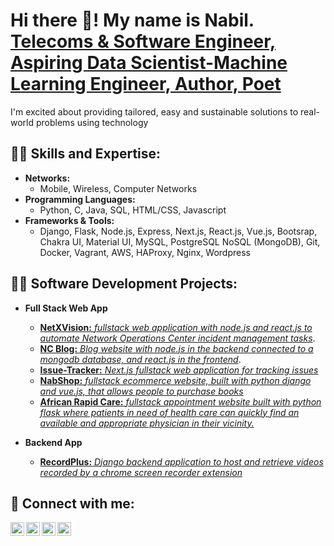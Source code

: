 <h1>Hi there 👋! My name is Nabil.<br/><a href="https://github.com/nabil2i">Telecoms & Software Engineer, Aspiring Data Scientist-Machine Learning Engineer, Author, Poet</a></h1>

I'm excited about providing tailored, easy and sustainable solutions to real-world problems using technology

<!-- <a href="https://www.youtube.com/c/thenabverse">Content Creator</a> -->

<h2>👨‍💻 Skills and Expertise:</h2>

- <b>Networks: </b>
  - Mobile, Wireless, Computer Networks
- <b>Programming Languages: </b>
  - Python, C, Java, SQL, HTML/CSS, Javascript
- <b>Frameworks & Tools: </b>
  - Django, Flask, Node.js, Express, Next.js, React.js, Vue.js, Bootsrap, Chakra UI, Material UI, MySQL, PostgreSQL NoSQL (MongoDB), Git, Docker, Vagrant, AWS, HAProxy, Nginx, Wordpress

<h2>👨‍💻 Software Development Projects:</h2>

- <b>Full Stack Web App</b>
  - [<b>NetXVision:</b> <i>fullstack web application with node.js and react.js to automate Network Operations Center incident management tasks</i>](https://github.com/nabil2i/netxvision). 
  - [<b>NC Blog:</b> <i>Blog website with node.js in the backend connected to a mongodb database, and react.js in the frontend</i>](https://github.com/nabil2i/ncblog). 
  - [<b>Issue-Tracker:</b> <i>Next.js fullstack web application for tracking issues</i>](https://github.com/nabil2i/issue-tracker)
  - [<b>NabShop:</b> <i>fullstack ecommerce website, built with python django and vue.js, that allows people to purchase books </i>](https://github.com/nabil2i/nabshop)
  - [<b>African Rapid Care:</b> <i>fullstack appointment website built with python flask where patients in need of health care can quickly find an available and appropriate physician in their vicinity.</I>](https://nabil2i.github.io/arc-page)

- <b>Backend App</b>
    - [<b>RecordPlus:</b> <i>Django backend application to host and retrieve videos recorded by a chrome screen recorder extension</i>](https://github.com/nabil2i/record-plus)
  
<h2> 🤳 Connect with me:</h2>

[<img align="left" alt="JoshMadakor | YouTube" width="22px" src="https://cdn.jsdelivr.net/npm/simple-icons@v3/icons/youtube.svg" />][youtube]
[<img align="left" alt="JoshMadakor | Twitter" width="22px" src="https://cdn.jsdelivr.net/npm/simple-icons@v3/icons/twitter.svg" />][twitter]
[<img align="left" alt="JoshMadakor | LinkedIn" width="22px" src="https://cdn.jsdelivr.net/npm/simple-icons@v3/icons/linkedin.svg" />][linkedin]
[<img align="left" alt="JoshMadakor | Instagram" width="22px" src="https://cdn.jsdelivr.net/npm/simple-icons@v3/icons/instagram.svg" />][instagram]

[twitter]: https://twitter.com/nabisakaisensei
[youtube]: https://www.youtube.com/@TheNabVerse
[instagram]: https://www.instagram.com/nabisakaisensei/
[linkedin]: https://linkedin.com/in/nabilaffo



<!-- ### Hi there 👋! My name is Nabil.
I am a Telecoms & Software Engineer, Aspiring Data Scientist & Machine Learning Engineer, Author, Poet, Content Creator, Da'ee. I'm excited about providing tailored, easy and sustainable solutions to real-world problems using technology.

## Skills and Expertise
Networks: Mobile, Wireless, Computer Networks

Programming Languages: Python, C, Java, SQL, HTML/CSS, Javascript

Frameworks & Tools: Django, Flask, Node.js, Express, Next.js, React.js, Vue.js, Bootsrap, Chakra UI, MySQL, NoSQL (MongoDB), Git, Docker, Vagrant, HAProxy, Nginx, Wordpress -->


<!--
**nabil2i/nabil2i** is a ✨ _special_ ✨ repository because its `README.md` (this file) appears on your GitHub profile.

Here are some ideas to get you started:

- 🔭 I’m currently working on ...
- 🌱 I’m currently learning ...
- 👯 I’m looking to collaborate on ...
- 🤔 I’m looking for help with ...
- 💬 Ask me about ...
- 📫 How to reach me: ...
- 😄 Pronouns: ...
- ⚡ Fun fact: ...
-->
